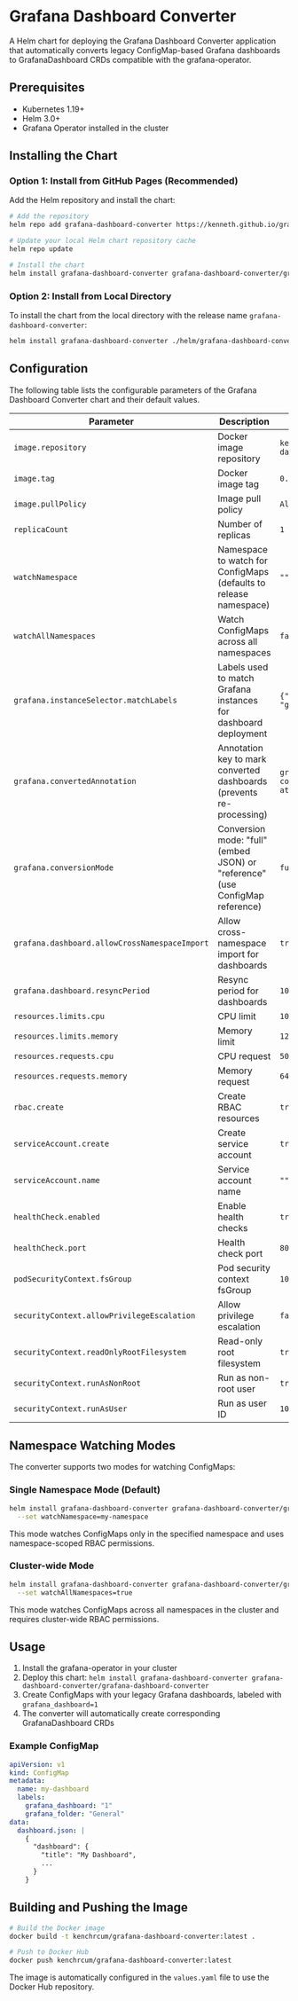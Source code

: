 # Grafana Dashboard Converter

A Helm chart for deploying the Grafana Dashboard Converter application that automatically converts legacy ConfigMap-based Grafana dashboards to GrafanaDashboard CRDs compatible with the grafana-operator.

## Prerequisites

- Kubernetes 1.19+
- Helm 3.0+
- Grafana Operator installed in the cluster

## Installing the Chart

### Option 1: Install from GitHub Pages (Recommended)

Add the Helm repository and install the chart:

```bash
# Add the repository
helm repo add grafana-dashboard-converter https://kenneth.github.io/grafana-dashboard-converter/

# Update your local Helm chart repository cache
helm repo update

# Install the chart
helm install grafana-dashboard-converter grafana-dashboard-converter/grafana-dashboard-converter
```

### Option 2: Install from Local Directory

To install the chart from the local directory with the release name `grafana-dashboard-converter`:

```bash
helm install grafana-dashboard-converter ./helm/grafana-dashboard-converter
```

## Configuration

The following table lists the configurable parameters of the Grafana Dashboard Converter chart and their default values.

| Parameter | Description | Default |
|-----------|-------------|---------|
| `image.repository` | Docker image repository | `kenchrcum/grafana-dashboard-converter` |
| `image.tag` | Docker image tag | `0.3.1` |
| `image.pullPolicy` | Image pull policy | `Always` |
| `replicaCount` | Number of replicas | `1` |
| `watchNamespace` | Namespace to watch for ConfigMaps (defaults to release namespace) | `""` |
| `watchAllNamespaces` | Watch ConfigMaps across all namespaces | `false` |
| `grafana.instanceSelector.matchLabels` | Labels used to match Grafana instances for dashboard deployment | `{"dashboards": "grafana"}` |
| `grafana.convertedAnnotation` | Annotation key to mark converted dashboards (prevents re-processing) | `grafana-dashboard-converter/converted-at` |
| `grafana.conversionMode` | Conversion mode: "full" (embed JSON) or "reference" (use ConfigMap reference) | `full` |
| `grafana.dashboard.allowCrossNamespaceImport` | Allow cross-namespace import for dashboards | `true` |
| `grafana.dashboard.resyncPeriod` | Resync period for dashboards | `10m` |
| `resources.limits.cpu` | CPU limit | `100m` |
| `resources.limits.memory` | Memory limit | `128Mi` |
| `resources.requests.cpu` | CPU request | `50m` |
| `resources.requests.memory` | Memory request | `64Mi` |
| `rbac.create` | Create RBAC resources | `true` |
| `serviceAccount.create` | Create service account | `true` |
| `serviceAccount.name` | Service account name | `""` |
| `healthCheck.enabled` | Enable health checks | `true` |
| `healthCheck.port` | Health check port | `8080` |
| `podSecurityContext.fsGroup` | Pod security context fsGroup | `10001` |
| `securityContext.allowPrivilegeEscalation` | Allow privilege escalation | `false` |
| `securityContext.readOnlyRootFilesystem` | Read-only root filesystem | `true` |
| `securityContext.runAsNonRoot` | Run as non-root user | `true` |
| `securityContext.runAsUser` | Run as user ID | `10001` |

## Namespace Watching Modes

The converter supports two modes for watching ConfigMaps:

### Single Namespace Mode (Default)
```bash
helm install grafana-dashboard-converter grafana-dashboard-converter/grafana-dashboard-converter \
  --set watchNamespace=my-namespace
```
This mode watches ConfigMaps only in the specified namespace and uses namespace-scoped RBAC permissions.

### Cluster-wide Mode
```bash
helm install grafana-dashboard-converter grafana-dashboard-converter/grafana-dashboard-converter \
  --set watchAllNamespaces=true
```
This mode watches ConfigMaps across all namespaces in the cluster and requires cluster-wide RBAC permissions.

## Usage

1. Install the grafana-operator in your cluster
2. Deploy this chart: `helm install grafana-dashboard-converter grafana-dashboard-converter/grafana-dashboard-converter`
3. Create ConfigMaps with your legacy Grafana dashboards, labeled with `grafana_dashboard=1`
4. The converter will automatically create corresponding GrafanaDashboard CRDs

### Example ConfigMap

```yaml
apiVersion: v1
kind: ConfigMap
metadata:
  name: my-dashboard
  labels:
    grafana_dashboard: "1"
    grafana_folder: "General"
data:
  dashboard.json: |
    {
      "dashboard": {
        "title": "My Dashboard",
        ...
      }
    }
```

## Building and Pushing the Image

```bash
# Build the Docker image
docker build -t kenchrcum/grafana-dashboard-converter:latest .

# Push to Docker Hub
docker push kenchrcum/grafana-dashboard-converter:latest
```

The image is automatically configured in the `values.yaml` file to use the Docker Hub repository.
